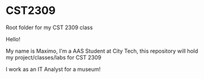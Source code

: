 # CST2309
Root folder for my CST 2309 class

Hello!

My name is Maximo, I'm a AAS Student at City Tech, this repository will hold my project/classes/labs for CST 2309

I work as an IT Analyst for a museum!
